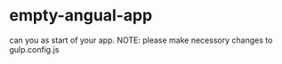 # empty-angual-app
can you as start of your app.
NOTE: please make necessory changes to gulp.config.js

